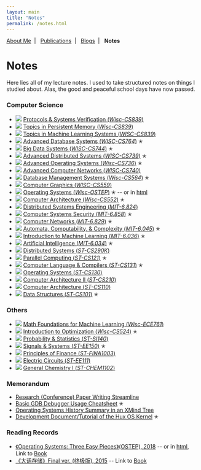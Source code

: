 ```yaml
---
layout: main
title: "Notes"
permalink: /notes.html
---
```


<p class="navigation-bar">
  <a href="/index.html">About Me</a>&nbsp;&nbsp;|&nbsp;&nbsp;
  <a href="/publications.html">Publications</a>&nbsp;&nbsp;|&nbsp;&nbsp;
  <a href="/blogs.html">Blogs</a>&nbsp;&nbsp;|&nbsp;&nbsp;
  <b>Notes</b>
</p>

# Notes

Here lies all of my lecture notes. I used to take structured notes on things I studied about. Alas, the good and peaceful school days have now passed.

### Computer Science

- <img class="note-icon" src="/assets/note-icon/sys-verification-show.png" /> [Protocols & Systems Verification (*Wisc-CS839*)](/assets/file/sys-verification.pdf)
- <img class="note-icon" src="/assets/note-icon/pmem-topics-show.png" /> [Topics in Persistent Memory (*Wisc-CS839*)](/assets/file/pmem-topics.pdf)
- <img class="note-icon" src="/assets/note-icon/mlsys-topics-show.png" /> [Topics in Machine Learning Systems (*WISC-CS839*)](/assets/file/mlsys-topics.pdf)
- <img class="note-icon" src="/assets/note-icon/advanced-database-systems-show.png" /> [Advanced Database Systems (*WISC-CS764*)](/assets/file/advanced-database-systems.pdf) ✭
- <img class="note-icon" src="/assets/note-icon/big-data-systems-show.png" /> [Big Data Systems (*WISC-CS744*)](/assets/file/big-data-systems.pdf) ✭
- <img class="note-icon" src="/assets/note-icon/distributed-engineering-show.png" /> [Advanced Distributed Systems (*WISC-CS739*)](/assets/file/distributed-systems-wisc.pdf) ✭
- <img class="note-icon" src="/assets/note-icon/advanced-operating-systems-show.png" /> [Advanced Operating Systems (*Wisc-CS736*)](/assets/file/advanced-operating-systems.pdf) ✭
- <img class="note-icon" src="/assets/note-icon/computer-networks-show.png" /> [Advanced Computer Networks (*WISC-CS740*)](/assets/file/advanced-networks.pdf)
- <img class="note-icon" src="/assets/note-icon/database-management-show.png" /> [Database Management Systems (*Wisc-CS564*)](/assets/file/database-management.pdf) ✭
- <img class="note-icon" src="/assets/note-icon/computer-graphics-show.png" /> [Computer Graphics (*WISC-CS559*)](/assets/file/computer-graphics.pdf)
- <img class="note-icon" src="/assets/note-icon/operating-systems-show.png" /> [Operating Systems (*Wisc-OSTEP*)](/assets/file/operating-systems-ostep.pdf) ✭ -- or in [html](/assets/file/ostep-note/operating-systems-ostep.html)
- <img class="note-icon" src="/assets/note-icon/computer-architecture-show.png" /> [Computer Architecture (*Wisc-CS552*)](/assets/file/computer-architecture-wisc.pdf) ✭
- <img class="note-icon" src="/assets/note-icon/distributed-engineering-show.png" /> [Distributed Systems Engineering (*MIT-6.824*)](/assets/file/distributed-engineering.pdf)
- <img class="note-icon" src="/assets/note-icon/security-show.png" /> [Computer Systems Security (*MIT-6.858*)](/assets/file/security.pdf) ✭
- <img class="note-icon" src="/assets/note-icon/computer-networks-show.png" /> [Computer Networks (*MIT-6.829*)](/assets/file/computer-networks.pdf) ✭
- <img class="note-icon" src="/assets/note-icon/theory-computation-show.png" /> [Automata, Computability, & Complexity (*MIT-6.045*)](/assets/file/theory-computation.pdf) ✭
- <img class="note-icon" src="/assets/note-icon/machine-learning-show.png" /> [Introduction to Machine Learning (*MIT-6.036*)](/assets/file/machine-learning.pdf) ✭
- <img class="note-icon" src="/assets/note-icon/artificial-intelligence-show.png" /> [Artificial Intelligence (*MIT-6.034*)](/assets/file/artificial-intelligence.pdf) ✭
- <img class="note-icon" src="/assets/note-icon/distributed-systems-show.png" /> [Distributed Systems (*ST-CS290K*)](/assets/file/distributed-systems.pdf)
- <img class="note-icon" src="/assets/note-icon/parallel-computing-show.png" /> [Parallel Computing (*ST-CS121*)](/assets/file/parallel-computing.pdf) ✭
- <img class="note-icon" src="/assets/note-icon/compilers-show.png" /> [Computer Language & Compilers (*ST-CS131*)](/assets/file/compilers.pdf) ✭
- <img class="note-icon" src="/assets/note-icon/operating-systems-show.png" /> [Operating Systems (*ST-CS130*)](/assets/file/operating-systems.pdf)
- <img class="note-icon" src="/assets/note-icon/computer-architecture-2-show.png" /> [Computer Architecture II (*ST-CS210*)](/assets/file/computer-architecture-2.pdf)
- <img class="note-icon" src="/assets/note-icon/computer-architecture-show.png" /> [Computer Architecture (*ST-CS110*)](/assets/file/computer-architecture.pdf)
- <img class="note-icon" src="/assets/note-icon/data-structures-show.png" /> [Data Structures (*ST-CS101*)](/assets/file/data-structures.pdf) ✭

### Others

- <img class="note-icon" src="/assets/note-icon/math-foundations-for-ml-show.png" /> [Math Foundations for Machine Learning (*Wisc-ECE761*)](/assets/file/math-foundations-for-ml.pdf)
- <img class="note-icon" src="/assets/note-icon/optimization-show.png" /> [Introduction to Optimization (*Wisc-CS524*)](/assets/file/optimization.pdf) ✭
- <img class="note-icon" src="/assets/note-icon/probability-show.png" /> [Probability & Statistics (*ST-SI140*)](/assets/file/probability.pdf)
- <img class="note-icon" src="/assets/note-icon/signals-systems-show.png" /> [Signals & Systems (*ST-EE150*)](/assets/file/signals-systems.pdf) ✭
- <img class="note-icon" src="/assets/note-icon/finance-show.png" /> [Principles of Finance (*ST-FINA1003*)](/assets/file/finance.pdf)
- <img class="note-icon" src="/assets/note-icon/circuits-show.png" /> [Electric Circuits (*ST-EE111*)](/assets/file/circuits.pdf)
- <img class="note-icon" src="/assets/note-icon/chemistry-show.png" /> [General Chemistry I (*ST-CHEM1102*)](/assets/file/chemistry.pdf)

### Memorandum

- [Research (Conference) Paper Writing Streamline](/assets/file/paper-writing.pdf)
- [Basic GDB Debugger Usage Cheatsheet](/assets/file/gdb-usage.pdf) ✭
- [Operating Systems History Summary in an XMind Tree](https://www.xmind.net/m/2cpqNJ/)
- [Development Document/Tutorial of the Hux OS Kernel](https://github.com/josehu07/hux-kernel/wiki) ✭

### Reading Records

- [《Operating Systems: Three Easy Pieces》(OSTEP), 2018](/assets/file/operating-systems-ostep.pdf) -- or in [html](/assets/file/ostep-note/operating-systems-ostep.html), Link to [Book](https://pages.cs.wisc.edu/~remzi/OSTEP/)
- [《大话存储》Final ver. (终极版), 2015](/assets/file/book-dahuacunchu-zhangdong.pdf) -- Link to [Book](https://m.douban.com/book/subject/26325526/)
